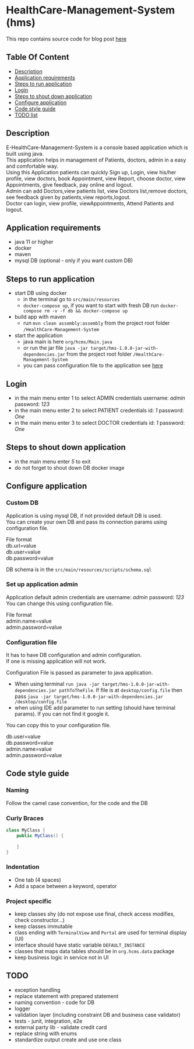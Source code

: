 # HealthCare-Management-System (hms)

This repo contains source code for blog post [here]()

## Table Of Content
* [Description](#de)
* [Application requirements](#ar)
* [Steps to run application](#ru)
* [Login](#lo)
* [Steps to shout down application](#sh)
* [Configure application](#co)
* [Code style guide](#gu)
* [TODO list](#to)


## Description <a id="de"></a>
E-HealthCare-Management-System is a console based application which is built using java.  
This application helps in management of Patients, doctors, admin in a easy and comfortable way.  
Using this Application patients can quickly Sign up, Login, view his/her profile, view doctors, book Appointment, view Report, choose doctor, view Appointments, give feedback, pay online and logout.  
Admin can add Doctors,view patients list, view Doctors list,remove doctors, see feedback given by patients,view reports,logout.  
Doctor can login, view profile, viewAppointments, Attend Patients and logout.

## Application requirements <a id="ar"></a>
* java 11 or higher
* docker
* maven
* mysql DB (optional - only if you want custom DB)

## Steps to run application <a id="ru"></a>
* start DB using docker
  * in the terminal go to ``src/main/resources``
  * ``docker-compose up``, if you want to start with fresh DB run ``docker-compose rm -v -f db && docker-compose up`` 
* build app with maven
  * run ``mvn clean assembly:assembly`` from the project root folder ``/HealthCare-Management-System``
* start the application
  * java main is here ``org/hcms/Main.java``
  * or run the jar file ``java -jar target/hms-1.0.0-jar-with-dependencies.jar`` from the project root folder ``/HealthCare-Management-System``
  * you can pass configuration file to the application see [here](#ca)

## Login  <a id="lo"></a>
* in the main menu enter 1 to select ADMIN credentials username: *admin* password: *123*
* in the main menu enter 2 to select PATIENT credentials id: *1* password: *One*
* in the main menu enter 3 to select DOCTOR credentials id: *1* password: *One*

## Steps to shout down application <a id="sh"></a>
* in the main menu enter *5* to exit
* do not forget to shout down DB docker image

## Configure application <a id="co"></a>

### Custom DB
Application is using mysql DB, if not provided default DB is used.   
You can create your own DB and pass its connection params using configuration file. 

File format  
db.url=value  
db.user=value  
db.password=value  

DB schema is in the ``src/main/resources/scripts/schema.sql``

### Set up application admin
Application default admin credentials are username: *admin* password: *123*  
You can change this using configuration file.

File format  
admin.name=value  
admin.password=value  


### Configuration file
It has to have DB configuration and admin configuration.  
If one is missing application will not work.

Configuration File is passed as parameter to java application.
* When using terminal ``run java -jar target/hms-1.0.0-jar-with-dependencies.jar pathToTheFile``.  If file is at ``desktop/config.file`` then pass ``java -jar target/hms-1.0.0-jar-with-dependencies.jar /desktop/config.file``
* when using IDE add parameter to run setting (should have terminal params). If you can not find it google it. 

You can copy this to your configuration file.

db.user=value  
db.password=value  
admin.name=value  
admin.password=value

## Code style guide <a id="gu"></a>

### Naming
Follow the camel case convention, for the code and the DB

### Curly Braces

```java
class MyClass { 
    public MyClass() {
        
    }
}
```

### Indentation
* One tab (4 spaces)
* Add a space between a keyword, operator

### Project specific
* keep classes shy (do not expose use final, check access modifies, check constructor...)
* keep classes immutable
* class ending with ```TerminalView``` and ```Portal``` are used for terminal display (UI)
* interface should have static variable ```DEFAULT_INSTANCE``` 
* classes that maps data tables should be in ```org.hcms.data``` package
* keep business logic in service not in UI


## TODO <a id="to"></a>
* exception handling 
* replace statement with prepared statement
* naming convention - code for DB 
* logger
* validation layer (including constraint DB and business case validator)
* tests - junit, integration, e2e
* external party lib - validate credit card
* replace string with enums
* standardize output create and use one class

